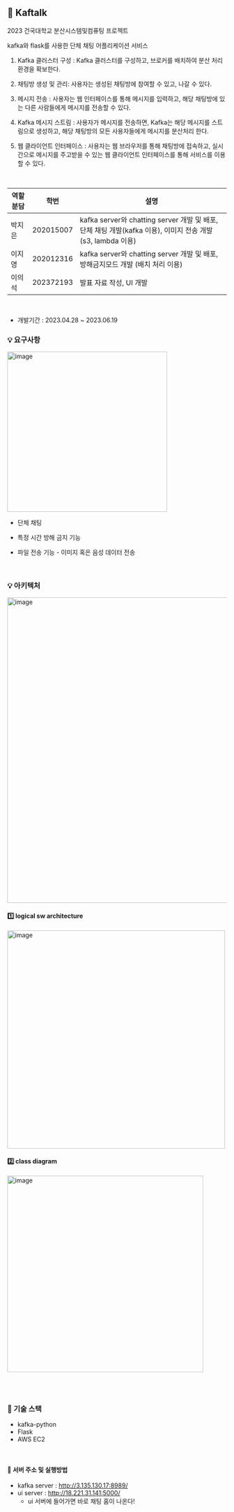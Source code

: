 ## 📲 Kaftalk

2023 건국대학교 분산시스템및컴퓨팅 프로젝트

kafka와 flask를 사용한 단체 채팅 어플리케이션 서비스 

1. Kafka 클러스터 구성 : Kafka 클러스터를 구성하고, 브로커를 배치하여 분산 처리 환경을 확보한다. 

2. 채팅방 생성 및 관리: 사용자는 생성된 채팅방에 참여할 수 있고, 나갈 수 있다. 

3. 메시지 전송 : 사용자는 웹 인터페이스를 통해 메시지를 입력하고, 해당 채팅방에 있는 다른 사람들에게 메시지를 전송할 수 있다. 

4. Kafka 메시지 스트림 : 사용자가 메시지를 전송하면, Kafka는 해당 메시지를 스트림으로 생성하고, 해당 채팅방의 모든 사용자들에게 메시지를 분산처리 한다. 

5. 웹 클라이언트 인터페이스 : 사용자는 웹 브라우저를 통해 채팅방에 접속하고, 실시간으로 메시지를 주고받을 수 있는 웹 클라이언트 인터페이스를 통해 서비스를 이용할 수 있다. 

<br>

|역할 분담|학번|설명|
|------|---|---|
|박지은|202015007| kafka server와 chatting server 개발 및 배포, 단체 채팅 개발(kafka 이용), 이미지 전송 개발(s3, lambda 이용)|
|이지영|202012316|kafka server와 chatting server 개발 및 배포, 방해금지모드 개발 (배치 처리 이용)|
|이의석|202372193|발표 자료 작성, UI 개발|

<br>

- 개발기간 : 2023.04.28 ~ 2023.06.19 


### 💡 요구사항

<img width="367" alt="image" src="https://github.com/zeunxx/dms-2023-7-project/assets/81572478/cd1707e5-33a9-4083-95fa-38d9e6b22f1f">

- 단체 채팅 

- 특정 시간 방해 금지 기능 

- 파일 전송 기능 - 이미지 혹은 음성 데이터 전송

  <br>

  

### 💡  아키텍처 


<img width="700" alt="image" src="https://github.com/zeunxx/dms-2023-7-project/assets/81572478/2bdce7dd-e617-4488-b4cd-4b0346aba812">

<br>

####  1️⃣ logical sw architecture

<img width="500" alt="image" src="https://github.com/zeunxx/dms-2023-7-project/assets/81572478/bf838967-0f05-4c7d-b05a-849c70a7fb17">

<br>

####  2️⃣ class diagram
<img width="450" alt="image" src="https://github.com/zeunxx/dms-2023-7-project/assets/81572478/11e2aa85-f8e3-473f-92bd-7a4aded50eb4">



<br><br> 

### 🔎 기술 스택 
- kafka-python
- Flask
- AWS EC2


<br>

 #### 📌 서버 주소 및 실행방법
- kafka server : http://3.135.130.17:8989/
- ui server : http://18.221.31.141:5000/
  - ui 서버에 들어가면 바로 채팅 홈이 나온다!
